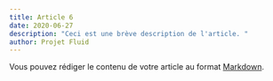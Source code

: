 ```yaml
---
title: Article 6
date: 2020-06-27
description: "Ceci est une brève description de l'article. "
author: Projet Fluid
---
```

Vous pouvez rédiger le contenu de votre article au format [Markdown](https://www.11ty.dev/docs/languages/markdown/).
